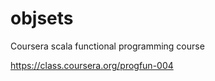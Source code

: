 objsets
=======

Coursera scala functional programming course

https://class.coursera.org/progfun-004

